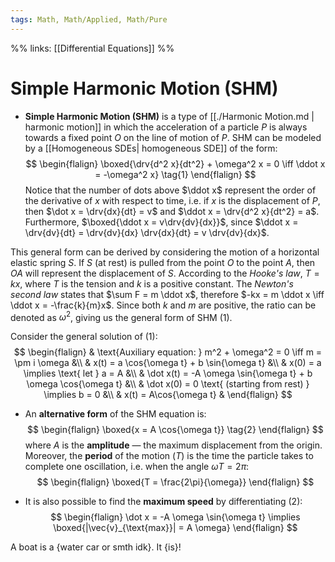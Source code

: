 ```yaml
---
tags: Math, Math/Applied, Math/Pure
---
```

%%
links: [[Differential Equations]]
%%
# Simple Harmonic Motion (SHM)

* **Simple Harmonic Motion (SHM)**  is a type of [[./Harmonic Motion.md | harmonic motion]] in which the acceleration of a particle $P$ is always towards a fixed point $O$ on the line of motion of $P$. SHM can be modeled by a [[Homogeneous SDEs| homogeneous SDE]] of the form:
$$
\begin{flalign}
    \boxed{\drv{d^2 x}{dt^2} + \omega^2 x = 0 \iff \ddot x = -\omega^2 x} \tag{1}
\end{flalign}
$$
Notice that the number of dots above $\ddot x$ represent the order of the derivative of $x$ with respect to time, i.e. if $x$ is the displacement of $P$, then $\dot x = \drv{dx}{dt} = v$ and $\ddot x = \drv{d^2 x}{dt^2} = a$. Furthermore, $\boxed{\ddot x = v\drv{dv}{dx}}$, since $\ddot x = \drv{dv}{dt} = \drv{dv}{dx} \drv{dx}{dt} = v \drv{dv}{dx}$.

This general form can be derived by considering the motion of a horizontal elastic spring $S$. If $S$ (at rest) is pulled from the point $O$ to the point $A$, then $OA$ will represent the displacement of $S$. According to the *Hooke's law*, $T = kx$, where $T$ is the tension and $k$ is a positive constant. The *Newton's second law* states that $\sum F = m \ddot x$, therefore $-kx = m \ddot x \iff \ddot x = -\frac{k}{m}x$. Since both $k$ and $m$ are positive, the ratio can be denoted as $\omega^2$, giving us the general form of SHM (1).

Consider the general solution of (1):
$$
\begin{flalign}
    & \text{Auxiliary equation: } m^2 + \omega^2 = 0 \iff m = \pm i \omega &\\
    & x(t) = a \cos{\omega t} + b \sin{\omega t} &\\
    & x(0) = a \implies \text{ let } a = A &\\
    & \dot x(t) = -A \omega \sin{\omega t} + b \omega \cos{\omega t} &\\
    & \dot x(0) = 0 \text{ (starting from rest) } \implies b = 0 &\\
    & x(t) = A\cos{\omega t} &
\end{flalign}
$$

* An **alternative form** of the SHM equation is:
$$
\begin{flalign}
    \boxed{x = A \cos{\omega t}} \tag{2}
\end{flalign}
$$
where $A$ is the **amplitude** — the maximum displacement from the origin. Moreover, the **period** of the motion ($T$) is the time the particle takes to complete one oscillation, i.e. when the angle $\omega T = 2 \pi$:
$$
\begin{flalign}
    \boxed{T = \frac{2\pi}{\omega}}
\end{flalign}
$$

* It is also possible to find the **maximum speed** by differentiating (2):
$$
\begin{flalign}
    \dot x = -A \omega \sin{\omega t} \implies \boxed{|\vec{v}_{\text{max}}| = A \omega}
\end{flalign}
$$

A boat is a {water car or smth idk}. It {is}!